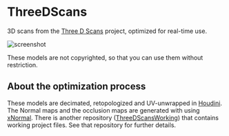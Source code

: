 ThreeDScans
===========

3D scans from the [Three D Scans] project, optimized for real-time use.

![screenshot](http://i.imgur.com/dzCWrmf.png)

These models are not copyrighted, so that you can use them without restriction.

About the optimization process
------------------------------

These models are decimated, retopologized and UV-unwrapped in [Houdini].
The Normal maps and the occlusion maps are generated with using [xNormal].
There is another repository ([ThreeDScansWorking]) that contains working
project files. See that repository for further details.

[Three D Scans]: http://threedscans.com/
[Houdini]: https://www.sidefx.com/
[xNormal]: http://www.xnormal.net/
[ThreeDScansWorking]: https://github.com/keijiro/ThreeDScansWorking.git
